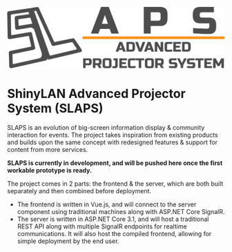 ![SLAPS Project Logo](/frontend/assets/slaps_logo.png)

# ShinyLAN Advanced Projector System (SLAPS)
SLAPS is an evolution of big-screen information display & community interaction for events. The project takes inspiration from existing products and builds upon the same concept with redesigned features & support for content from more services.

**SLAPS is currently in development, and will be pushed here once the first workable prototype is ready.**

The project comes in 2 parts: the frontend & the server, which are both built separately and then combined before deployment.
- The frontend is written in Vue.js, and will connect to the server component using traditional machines along with ASP.NET Core SignalR.
- The server is written in ASP.NET Core 3.1, and will host a traditional REST API along with multiple SignalR endpoints for realtime communications. It will also host the compiled frontend, allowing for simple deployment by the end user.

